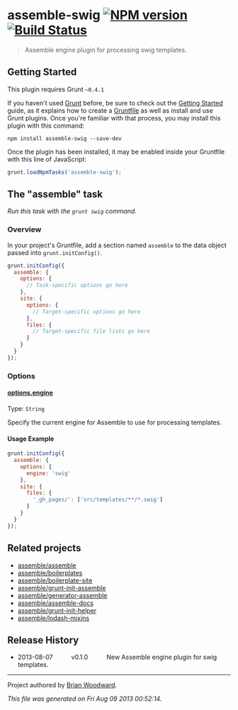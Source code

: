 # assemble-swig [![NPM version](https://badge.fury.io/js/assemble-swig.png)](http://badge.fury.io/js/assemble-swig)  [![Build Status](https://travis-ci.org/assemble/assemble-swig.png?branch=master)](https://travis-ci.org/assemble/assemble-swig)

> Assemble engine plugin for processing swig templates.

## Getting Started
This plugin requires Grunt `~0.4.1`

If you haven't used [Grunt](http://gruntjs.com/) before, be sure to check out the [Getting Started](http://gruntjs.com/getting-started) guide, as it explains how to create a [Gruntfile](http://gruntjs.com/sample-gruntfile) as well as install and use Grunt plugins. Once you're familiar with that process, you may install this plugin with this command:

```shell
npm install assemble-swig --save-dev
```

Once the plugin has been installed, it may be enabled inside your Gruntfile with this line of JavaScript:

```js
grunt.loadNpmTasks('assemble-swig');
```




## The  "assemble"  task
_Run this task with the `grunt swig` command._

### Overview
In your project's Gruntfile, add a section named `assemble` to the data object passed into `grunt.initConfig()`.

```js
grunt.initConfig({
  assemble: {
    options: {
      // Task-specific options go here
    },
    site: {
      options: {
        // Target-specific options go here
      },
      files: {
        // Target-specific file lists go here
      }
    }
  }
});
```
### Options

#### [options.engine](http://assemble.io/docs/options-engine.html)
Type: `String`

Specify the current engine for Assemble to use for processing templates.

#### Usage Example

```js
grunt.initConfig({
  assemble: {
    options: {
      engine: 'swig'
    },
    site: {
      files: {
        '_gh_pages/': ['src/templates/**/*.swig']
      }
    }
  }
});
```

## Related projects
* [assemble/assemble](https://github.com/assemble/assemble)
* [assemble/boilerplates](https://github.com/assemble/boilerplates)
* [assemble/boilerplate-site](https://github.com/assemble/boilerplate-site)
* [assemble/grunt-init-assemble](https://github.com/assemble/grunt-init-assemble)
* [assemble/generator-assemble](https://github.com/assemble/generator-assemble)
* [assemble/assemble-docs](https://github.com/assemble/assemble-docs)
* [assemble/grunt-init-helper](https://github.com/assemble/grunt-init-helper)
* [assemble/lodash-mixins](https://github.com/assemble/lodash-mixins)

## Release History

 * 2013-08-07   v0.1.0   New Assemble engine plugin for swig templates.

***

Project authored by [Brian Woodward](https://github.com/doowb/).

_This file was generated on Fri Aug 09 2013 00:52:14._
